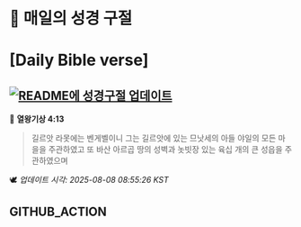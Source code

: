 # 🙏 매일의 성경 구절
# [Daily Bible verse]
## [![README에 성경구절 업데이트](https://github.com/DONGSUKA/first_test/actions/workflows/update-readme-bible.yml/badge.svg)](https://github.com/DONGSUKA/first_test/actions/workflows/update-readme-bible.yml)
<!-- START_BIBLE_VERSE -->
📖 **열왕기상 4:13**
> 길르앗 라못에는 벤게벨이니 그는 길르앗에 있는 므낫세의 아들 야일의 모든 마을을 주관하였고 또 바산 아르곱 땅의 성벽과 놋빗장 있는 육십 개의 큰 성읍을 주관하였으며

🕊️ _업데이트 시각: 2025-08-08 08:55:26 KST_
  <!-- END_BIBLE_VERSE -->
## GITHUB_ACTION
